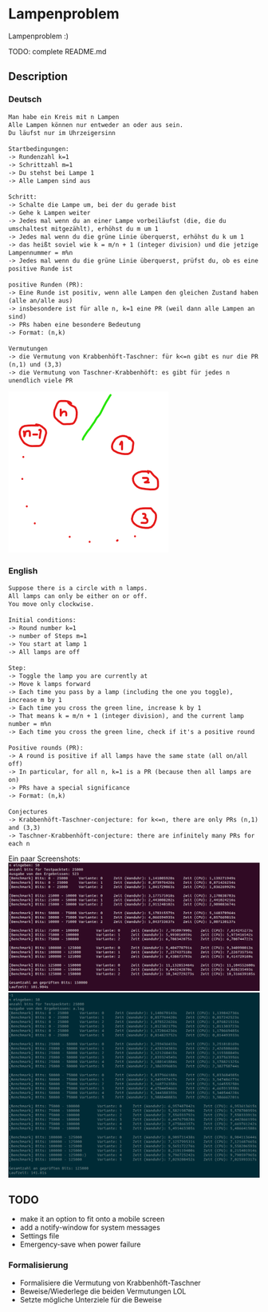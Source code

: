 # Lampenproblem
Lampenproblem :)

TODO: complete README.md

## Description
### Deutsch
```
Man habe ein Kreis mit n Lampen
Alle Lampen können nur entweder an oder aus sein.
Du läufst nur im Uhrzeigersinn

Startbedingungen:
-> Rundenzahl k=1
-> Schrittzahl m=1
-> Du stehst bei Lampe 1
-> Alle Lampen sind aus

Schritt:
-> Schalte die Lampe um, bei der du gerade bist
-> Gehe k Lampen weiter
-> Jedes mal wenn du an einer Lampe vorbeiläufst (die, die du umschaltest mitgezählt), erhöhst du m um 1
-> Jedes mal wenn du die grüne Linie überquerst, erhöhst du k um 1
-> das heißt soviel wie k = m/n + 1 (integer division) und die jetzige Lampennummer = m%n
-> Jedes mal wenn du die grüne Linie überquerst, prüfst du, ob es eine positive Runde ist

positive Runden (PR):
-> Eine Runde ist positiv, wenn alle Lampen den gleichen Zustand haben (alle an/alle aus)
-> insbesondere ist für alle n, k=1 eine PR (weil dann alle Lampen an sind)
-> PRs haben eine besondere Bedeutung
-> Format: (n,k)

Vermutungen
-> die Vermutung von Krabbenhöft-Taschner: für k<=n gibt es nur die PR (n,1) und (3,3)
-> die Vermutung von Taschner-Krabbenhöft: es gibt für jedes n unendlich viele PR
```
![grafik](./readme/Lampenanordnung.png)

### English
```
Suppose there is a circle with n lamps.
All lamps can only be either on or off.
You move only clockwise.

Initial conditions:
-> Round number k=1
-> number of Steps m=1
-> You start at lamp 1
-> All lamps are off

Step:
-> Toggle the lamp you are currently at
-> Move k lamps forward
-> Each time you pass by a lamp (including the one you toggle), increase m by 1
-> Each time you cross the green line, increase k by 1
-> That means k = m/n + 1 (integer division), and the current lamp number = m%n
-> Each time you cross the green line, check if it's a positive round

Positive rounds (PR):
-> A round is positive if all lamps have the same state (all on/all off)
-> In particular, for all n, k=1 is a PR (because then all lamps are on)
-> PRs have a special significance
-> Format: (n,k)

Conjectures
-> Krabbenhöft-Taschner-conjecture: for k<=n, there are only PRs (n,1) and (3,3)
-> Taschner-Krabbenhöft-conjecture: there are infinitely many PRs for each n
```
Ein paar Screenshots:
![grafik](./readme/Screenshot%20from%202024-04-13%2023-43-39.png)
![grafik](./readme/Screenshot%20from%202024-04-14%2018-26-42.png)

## TODO
* make it an option to fit onto a mobile screen
* add a notify-window for system messages
* Settings file
* Emergency-save when power failure
### Formalisierung
* Formalisiere die Vermutung von Krabbenhöft-Taschner
* Beweise/Wiederlege die beiden Vermutungen LOL
* Setzte mögliche Unterziele für die Beweise
